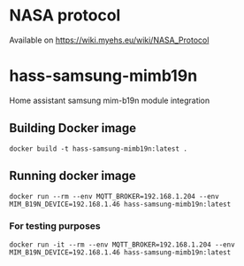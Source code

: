 # NASA protocol 

Available on https://wiki.myehs.eu/wiki/NASA_Protocol

# hass-samsung-mimb19n
Home assistant samsung mim-b19n module integration

## Building Docker image

``` docker build -t hass-samsung-mimb19n:latest . ```

## Running docker image

``` docker run --rm --env MQTT_BROKER=192.168.1.204 --env MIM_B19N_DEVICE=192.168.1.46 hass-samsung-mimb19n:latest ```

### For testing purposes

``` docker run -it --rm --env MQTT_BROKER=192.168.1.204 --env MIM_B19N_DEVICE=192.168.1.46 hass-samsung-mimb19n:latest ```